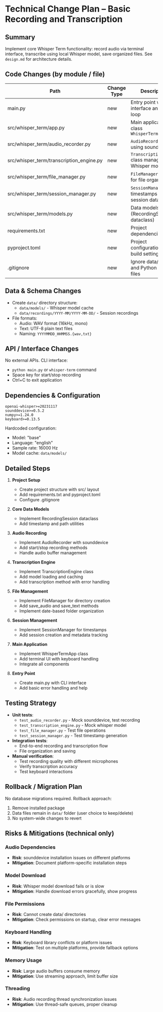 # Technical Change Plan – Basic Recording and Transcription

## Summary
Implement core Whisper Term functionality: record audio via terminal interface, transcribe using local Whisper model, save organized files. See `design.md` for architecture details.

## Code Changes (by module / file)
| Path | Change Type | Description |
|------|-------------|-------------|
| main.py | new | Entry point with CLI interface and main loop |
| src/whisper_term/app.py | new | Main application class `WhisperTermApp` |
| src/whisper_term/audio_recorder.py | new | `AudioRecorder` class using sounddevice |
| src/whisper_term/transcription_engine.py | new | `TranscriptionEngine` class managing Whisper model |
| src/whisper_term/file_manager.py | new | `FileManager` class for file organization |
| src/whisper_term/session_manager.py | new | `SessionManager` for timestamps and session data |
| src/whisper_term/models.py | new | Data models (RecordingSession dataclass) |
| requirements.txt | new | Project dependencies |
| pyproject.toml | new | Project configuration and build settings |
| .gitignore | new | Ignore data/ folder and Python cache files |

## Data & Schema Changes
- Create `data/` directory structure:
  - `data/models/` - Whisper model cache
  - `data/recordings/YYYY-MM/YYYY-MM-DD/` - Session recordings
- File formats:
  - Audio: WAV format (16kHz, mono)
  - Text: UTF-8 plain text files
  - Naming: `YYYYMMDD_HHMMSS.{wav,txt}`

## API / Interface Changes
No external APIs. CLI interface:
- `python main.py` or `whisper-term` command
- Space key for start/stop recording
- Ctrl+C to exit application

## Dependencies & Configuration
```
openai-whisper>=20231117
sounddevice>=0.5.2
numpy>=1.24.0
keyboard>=0.13.5
```

Hardcoded configuration:
- Model: "base"
- Language: "english"
- Sample rate: 16000 Hz
- Model cache: `data/models/`

## Detailed Steps
1. **Project Setup**
   - Create project structure with src/ layout
   - Add requirements.txt and pyproject.toml
   - Configure .gitignore

2. **Core Data Models**
   - Implement RecordingSession dataclass
   - Add timestamp and path utilities

3. **Audio Recording**
   - Implement AudioRecorder with sounddevice
   - Add start/stop recording methods
   - Handle audio buffer management

4. **Transcription Engine**
   - Implement TranscriptionEngine class
   - Add model loading and caching
   - Add transcription method with error handling

5. **File Management**
   - Implement FileManager for directory creation
   - Add save_audio and save_text methods
   - Implement date-based folder organization

6. **Session Management**
   - Implement SessionManager for timestamps
   - Add session creation and metadata tracking

7. **Main Application**
   - Implement WhisperTermApp class
   - Add terminal UI with keyboard handling
   - Integrate all components

8. **Entry Point**
   - Create main.py with CLI interface
   - Add basic error handling and help

## Testing Strategy
- **Unit tests**: 
  - `test_audio_recorder.py` - Mock sounddevice, test recording
  - `test_transcription_engine.py` - Mock whisper model
  - `test_file_manager.py` - Test file operations
  - `test_session_manager.py` - Test timestamp generation
- **Integration tests**:
  - End-to-end recording and transcription flow
  - File organization and saving
- **Manual verification**:
  - Test recording quality with different microphones
  - Verify transcription accuracy
  - Test keyboard interactions

## Rollback / Migration Plan
No database migrations required. Rollback approach:
1. Remove installed package
2. Data files remain in `data/` folder (user choice to keep/delete)
3. No system-wide changes to revert

## Risks & Mitigations (technical only)

### Audio Dependencies
- **Risk**: sounddevice installation issues on different platforms
- **Mitigation**: Document platform-specific installation steps

### Model Download
- **Risk**: Whisper model download fails or is slow
- **Mitigation**: Handle download errors gracefully, show progress

### File Permissions
- **Risk**: Cannot create data/ directories
- **Mitigation**: Check permissions on startup, clear error messages

### Keyboard Handling
- **Risk**: Keyboard library conflicts or platform issues
- **Mitigation**: Test on multiple platforms, provide fallback options

### Memory Usage
- **Risk**: Large audio buffers consume memory
- **Mitigation**: Use streaming approach, limit buffer size

### Threading
- **Risk**: Audio recording thread synchronization issues
- **Mitigation**: Use thread-safe queues, proper cleanup
